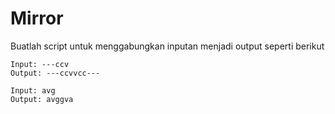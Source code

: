 # Mirror

Buatlah script untuk menggabungkan inputan menjadi output seperti berikut

```
Input: ---ccv
Output: ---ccvvcc---

Input: avg
Output: avggva
```
